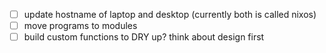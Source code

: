 - [ ] update hostname of laptop and desktop (currently both is called nixos)
- [ ] move programs to modules
- [ ] build custom functions to DRY up? think about design first

